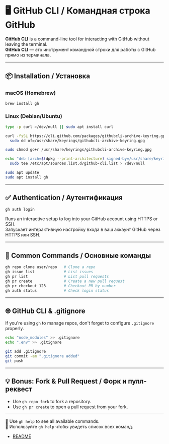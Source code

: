 # 🖥️ GitHub CLI / Командная строка GitHub

**GitHub CLI** is a command-line tool for interacting with GitHub without leaving the terminal.  
**GitHub CLI** — это инструмент командной строки для работы с GitHub прямо из терминала.

---

## 📦 Installation / Установка

### macOS (Homebrew)

```bash
brew install gh
```

### Linux (Debian/Ubuntu)

```bash
type -p curl >/dev/null || sudo apt install curl

curl -fsSL https://cli.github.com/packages/githubcli-archive-keyring.gpg |
  sudo dd of=/usr/share/keyrings/githubcli-archive-keyring.gpg

sudo chmod go+r /usr/share/keyrings/githubcli-archive-keyring.gpg

echo "deb [arch=$(dpkg --print-architecture) signed-by=/usr/share/keyrings/githubcli-archive-keyring.gpg] https://cli.github.com/packages stable main" |
  sudo tee /etc/apt/sources.list.d/github-cli.list > /dev/null

sudo apt update
sudo apt install gh
```

---

## ✅ Authentication / Аутентификация

```bash
gh auth login
```

Runs an interactive setup to log into your GitHub account using HTTPS or SSH.  
Запускает интерактивную настройку входа в ваш аккаунт GitHub через HTTPS или SSH.

---

## 🔄 Common Commands / Основные команды

```bash
gh repo clone user/repo   # Clone a repo
gh issue list             # List issues
gh pr list                # List pull requests
gh pr create              # Create a new pull request
gh pr checkout 123        # Checkout PR by number
gh auth status            # Check login status
```

---

## 🌐 GitHub CLI & .gitignore

If you're using `gh` to manage repos, don't forget to configure `.gitignore` properly.

```bash
echo "node_modules" >> .gitignore
echo ".env" >> .gitignore

git add .gitignore
git commit -am ".gitignore added"
git push
```

---

## 💡 Bonus: Fork & Pull Request / Форк и пулл-реквест

- Use `gh repo fork` to fork a repository.
- Use `gh pr create` to open a pull request from your fork.

---

🧠 Use `gh help` to see all available commands.  
🧠 Используйте `gh help` чтобы увидеть список всех команд.

- [README](../README.md)